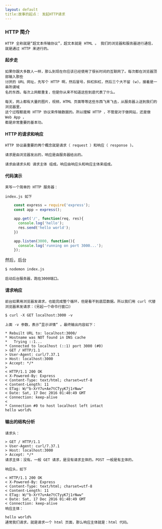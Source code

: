 ```yaml
---
layout: default
title:故事的起点： 发起HTTP请求
---
```



###  HTTP 简介

    HTTP 全称就是“超文本传输协议”，超文本就是 HTML 。 我们的浏览器和服务器进行通信，
    就是通过 HTTP 来进行的。

####  起步走

    如果你跟大多数人一样，那么到现在你应该已经使用了很长时间的互联网了。每次都在浏览器顶部输入那些
    讨厌的 URL 网址，先写个 HTTP 啊，然后冒号，斜杠斜杠，然后三个大不留 (w)，接着是一串所谓域
    名的东西，每次上网都重复，但是你从来不知道这些到底代表了什么。

    每天，网上都有大量的图片，视频，HTML 页面等等这些东西飞来飞去，从服务器上送到我们的浏览器里，
    这个过程都是用 HTTP 协议来传输数据的。所以理解 HTTP ，不管是对于做网站，还是做 Web App ，
    都是非常重要的基本功。



####  HTTP 的请求和响应

    HTTP 协议最重要的两个概念就是请求（ request ）和响应（ response )。

    请求是由浏览器发出的，响应是由服务器给出的。

    请求由请求头和 请求主体 组成。响应由响应头和响应主体来组成。

####  代码演示

    来写一个简单的 HTTP 服务器：

    index.js 如下

```js
    const express = require('express');
    const app = express();

    app.get('/', function(req, res){
      console.log('hello');
      res.send('hello world');
    })

    app.listen(3000, function(){
      console.log('running on port 3000...');
    });
```

然后，后台

    $ nodemon index.js

    启动后台服务器，跑在3000端口。

#### 请求响应

    前台如果用浏览器发请求，也能完成整个循环，但是看不到底层数据。所以我们用 curl 代替 浏览器来发请求：(另起一个命令行窗口)

    $ curl -X GET localhost:3000 -v

    上面 -v 参数，表示”显示详情“ 。最终输出内容如下：

    * Rebuilt URL to: localhost:3000/
    * Hostname was NOT found in DNS cache
    *   Trying ::1...
    * Connected to localhost (::1) port 3000 (#0)
    > GET / HTTP/1.1
    > User-Agent: curl/7.37.1
    > Host: localhost:3000
    > Accept: */*
    >
    < HTTP/1.1 200 OK
    < X-Powered-By: Express
    < Content-Type: text/html; charset=utf-8
    < Content-Length: 11
    < ETag: W/"b-XrY7u+Ae7tCTyyK7j1rNww"
    < Date: Sat, 17 Dec 2016 01:40:49 GMT
    < Connection: keep-alive
    <
    * Connection #0 to host localhost left intact
    hello world%

####  输出的结构分析

    请求头：

    > GET / HTTP/1.1
    > User-Agent: curl/7.37.1
    > Host: localhost:3000
    > Accept: */*
    请求主体：没有。一般 GET 请求，是没有请求主体的。POST 一般是有主体的。

    响应头，如下

    < HTTP/1.1 200 OK
    < X-Powered-By: Express
    < Content-Type: text/html; charset=utf-8
    < Content-Length: 11
    < ETag: W/"b-XrY7u+Ae7tCTyyK7j1rNww"
    < Date: Sat, 17 Dec 2016 01:40:49 GMT
    < Connection: keep-alive
    响应主体：

    hello world%
    通常我们请求，就是请求一个 html 页面，那么响应主体就是：html 代码。
